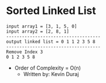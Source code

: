Sorted Linked List
==================

```
input array1 = [3, 1, 5, 0]
input array2 = [2, 8, 1]
------------------------------------
output linked list = 0 1 1 2 3 5 8 
------------------------------------
Remove Index 3
0 1 2 3 5 8 

```
* Order of Complexity = O(n)
  * Written by: Kevin Duraj

